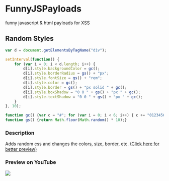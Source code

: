 # FunnyJSPayloads
funny javascript &amp; html payloads for XSS


## Random Styles
```javascript
var d = document.getElementsByTagName("div");

setInterval(function() {
    for (var i = 0; i < d.length; i++) {
        d[i].style.backgroundColor = gc();
        d[i].style.borderRadius = gs() + "px";
        d[i].style.fontSize = gs() + "rem";
        d[i].style.color = gc();
        d[i].style.border = gs() + "px solid " + gc();
        d[i].style.boxShadow = "0 0 " + gs() + "px " + gc();
        d[i].style.textShadow = "0 0 " + gs() + "px " + gc();
    }
}, 10);

function gc() {var c = "#"; for (var i = 0; i < 6; i++) { c += "0123456789ABCDEF"[Math.floor(Math.random() * 16)]; }return c;}
function gs() {return Math.floor(Math.random() * 10);}
```

### Description
Adds random css and changes the colors, size, border, etc. <a href="https://i.imgur.com/3A0ECdw.mp4">(Click here for better preview)</a>

### Preview on YouTube
<img src="https://user-images.githubusercontent.com/66328734/213942929-ca31d77e-8063-4419-9f0b-ffa97981ae7e.png" href="https://i.imgur.com/3A0ECdw.mp4" />
